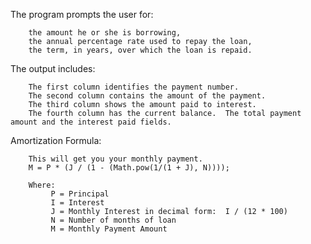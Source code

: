 
The program prompts the user for:

		the amount he or she is borrowing,
		the annual percentage rate used to repay the loan,
		the term, in years, over which the loan is repaid.

The output includes:

		The first column identifies the payment number.
		The second column contains the amount of the payment.
		The third column shows the amount paid to interest.
		The fourth column has the current balance.  The total payment amount and the interest paid fields.

Amortization Formula:

        This will get you your monthly payment.
        M = P * (J / (1 - (Math.pow(1/(1 + J), N))));

        Where:
             P = Principal
             I = Interest
             J = Monthly Interest in decimal form:  I / (12 * 100)
             N = Number of months of loan
             M = Monthly Payment Amount
